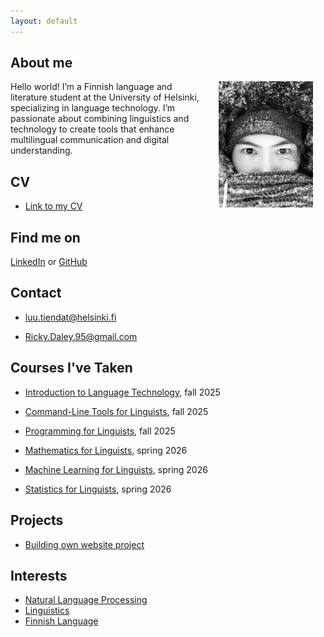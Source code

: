```yaml
---
layout: default
---
```


## About me

<img src="assets/images/49F9DB51-6F57-46F5-9CEC-0BC5B3C09318.jpeg" alt="Photo" hspace="20" width="30%" align="right"/> Hello world! I’m a Finnish language and literature student at the University of Helsinki, specializing in language technology. I’m passionate about combining linguistics and technology to create tools that enhance multilingual communication and digital understanding.



## CV
- <a href="assets/documents/CV - NLP Engineer.pdf" target="_blank">Link to my CV</a>



## Find me on

[LinkedIn](https://www.linkedin.com/in/ricky-daley-482394b7/) or [GitHub](https://github.com/RickyDaley)



## Contact

- luu.tiendat@helsinki.fi

- Ricky.Daley.95@gmail.com



## Courses I've Taken

- [Introduction to Language Technology](https://studies.helsinki.fi/kurssit/toteutus/hy-opt-cur-2526-43b8f122-8ca2-453b-addd-cbfd756c3306/KIK-405), fall 2025

- [Command-Line Tools for Linguists](https://studies.helsinki.fi/kurssit/toteutus/hy-opt-cur-2526-261401a1-c550-4436-91b9-7edf4a1a3b57/KIK-LG221), fall 2025

- [Programming for Linguists](https://studies.helsinki.fi/kurssit/toteutus/hy-opt-cur-2526-2b1a1c0f-9701-4397-9e19-ab80b0c87af4/KIK-LG208), fall 2025

- [Mathematics for Linguists](https://studies.helsinki.fi/kurssit/toteutus/hy-opt-cur-2526-e7622986-09b2-4dee-a67e-ceec2009389d/KIK-LG209), spring 2026

- [Machine Learning for Linguists](https://studies.helsinki.fi/kurssit/toteutus/hy-opt-cur-2526-6baf2c75-648b-46ee-94e3-b8e47f50083f/LDA-T317), spring 2026

- [Statistics for Linguists](https://studies.helsinki.fi/courses/course-implementation/hy-opt-cur-2526-b0e19397-66f9-4889-8375-4aa61f3a09df), spring 2026



## Projects
- [Building own website project](https://www.RickyDaley.github.io)



## Interests

- [Natural Language Processing](https://en.wikipedia.org/wiki/Natural_language_processing)
- [Linguistics](https://en.wikipedia.org/wiki/Linguistics)
- [Finnish Language](https://en.wikipedia.org/wiki/Finnish_language) 
